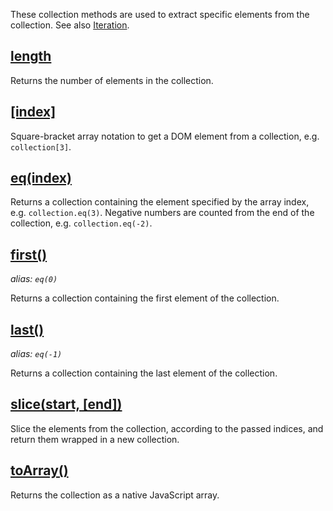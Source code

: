 These collection methods are used to extract specific elements from the collection. See also [Iteration](/api/#iteration).


## [length](/api/length/)

Returns the number of elements in the collection.


## [\[index\]](/api/index/)

Square-bracket array notation to get a DOM element from a collection, e.g. `collection[3]`.


## [eq(index)](/api/eq/)

Returns a collection containing the element specified by the array index, e.g. `collection.eq(3)`. Negative numbers are counted from the end of the collection, e.g. `collection.eq(-2)`.


## [first()](/api/first/)
_alias: `eq(0)`_

Returns a collection containing the first element of the collection.


## [last()](/api/last/)
_alias: `eq(-1)`_

Returns a collection containing the last element of the collection.


## [slice(start, \[end\])](/api/slice/)

Slice the elements from the collection, according to the passed indices, and return them wrapped in a new collection.


## [toArray()](/api/toArray/)

Returns the collection as a native JavaScript array.

